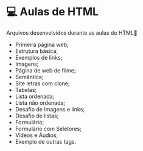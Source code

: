 # 💻 Aulas de HTML

Arquivos desenvolvidos durante as aulas de HTML📂

* Primeira página web;
* Estrutura básica;
* Exemplos de links;
* Imagens;
* Página de web de filme;
* Semântica;
* Site letras com clone;
* Tabelas;
* Lista ordenada;
* Lista não ordenada;
* Desafio de Imagens e links;
* Desafio de listas;
* Formulário;
* Formulário com Seletores;
* Vídeos e Áudios;
* Exemplo de outras tags.
